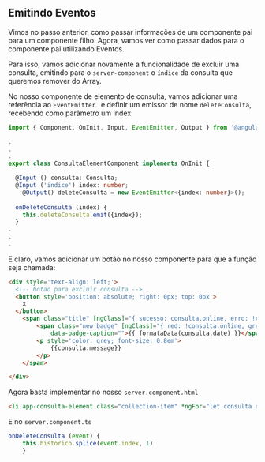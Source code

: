 ## Emitindo Eventos

Vimos no passo anterior, como passar informações de um componente pai para um componente filho. Agora, vamos ver como passar dados para o componente pai utilizando Eventos.

Para isso, vamos adicionar novamente a funcionalidade de excluir uma consulta, emitindo para o `server-component` o `índice` da consulta que queremos remover do Array.

No nosso componente de elemento de consulta, vamos adicionar uma referência ao `EventEmitter ` e definir um emissor de nome `deleteConsulta`, recebendo como parâmetro um Index:

```typescript
import { Component, OnInit, Input, EventEmitter, Output } from '@angular/core';

.
.
.
export class ConsultaElementComponent implements OnInit {

  @Input () consulta: Consulta;
  @Input ('indice') index: number;
	@Output() deleteConsulta = new EventEmitter<{index: number}>();
  
  onDeleteConsulta (index) {
    this.deleteConsulta.emit({index});
  }
.
.
.

```

E claro, vamos adicionar um botão no nosso componente para que a função seja chamada:

```html
<div style='text-align: left;'>
  <!-- botao para excluir consulta -->
  <button style='position: absolute; right: 0px; top: 0px'>
    X
  </button>
    <span class="title" [ngClass]="{ sucesso: consulta.online, erro: !consulta.online}">{{index}} - {{ consulta.online ? 'Online': 'Offline'}}
        <span class="new badge" [ngClass]="{ red: !consulta.online, green: consulta.online}"
            data-badge-caption="">{{ formataData(consulta.date) }}</span>
        <p style='color: grey; font-size: 0.8em'>
            {{consulta.message}}
        </p>
    </span>

</div>
```



Agora basta implementar no nosso `server.component.html`

```html
<li app-consulta-element class="collection-item" *ngFor="let consulta of historico; let i = 	index" [consulta]="consulta" [indice]="i" (deleteConsulta)="onDeleteConsulta($event)">  </li>
```



E no `server.component.ts`

```typescript
onDeleteConsulta (event) {
    this.historico.splice(event.index, 1)
    }
```

